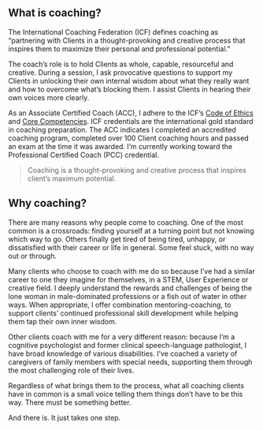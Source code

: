 ## What is coaching?

The International Coaching Federation (ICF) defines coaching as “partnering with Clients in a thought-provoking and creative process that inspires them to maximize their personal and professional potential.”

The coach’s role is to hold Clients as whole, capable, resourceful and creative. During a session, I ask provocative questions to support my Clients in unlocking their own internal wisdom about what they really want and how to overcome what’s blocking them. I assist Clients in hearing their own voices more clearly.

As an Associate Certified Coach (ACC), I adhere to the ICF’s [Code of Ethics](http://google.com) and [Core Competencies](https://coachfederation.org/core-competencies). ICF credentials are the international gold standard in coaching preparation. The ACC indicates I completed an accredited coaching program, completed over 100 Client coaching hours and passed an exam at the time it was awarded. I’m currently working toward the Professional Certified Coach (PCC) credential.

> Coaching is a thought-provoking and creative process that inspires client’s maximum potential.

## Why coaching?

There are many reasons why people come to coaching. One of the most common is a crossroads: finding yourself at a turning point but not knowing which way to go. Others finally get tired of being tired, unhappy, or dissatisfied with their career or life in general. Some feel stuck, with no way out or through.

Many clients who choose to coach with me do so because I’ve had a similar career to one they imagine for themselves, in a STEM, User Experience or creative field. I deeply understand the rewards and challenges of being the lone woman in male-dominated professions or a fish out of water in other ways. When appropriate, I offer combination mentoring-coaching, to support clients’ continued professional skill development while helping them tap their own inner wisdom.

Other clients coach with me for a very different reason: because I’m a cognitive psychologist and former clinical speech-language pathologist, I have broad knowledge of various disabilities. I’ve coached a variety of caregivers of family members with special needs, supporting them through the most challenging role of their lives.

Regardless of what brings them to the process, what all coaching clients have in common is a small voice telling them things don’t have to be this way. There must be something better.

And there is. It just takes one step.